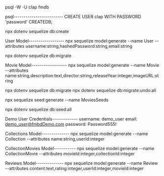 psql -W -U clap fmdb

psql-------------------------
CREATE USER clap WITH PASSWORD 'password' CREATEDB;

npx dotenv sequelize db:create

User Model------------------
npx sequelize model:generate --name User --attributes username:string,hashedPassword:string,email:string

npx dotenv sequelize db:migrate

Movie Model------------------
npx sequelize model:generate --name Movie --attributes name:string,description:text,director:string,releaseYear:integer,imageURL:string

npx dotenv sequelize db:migrate
npx dotenv sequelize db:migrate:undo:all


npx sequelize seed:generate --name MoviesSeeds

npx dotenv sequelize db:seed:all

Demo User Credentials-------------
username: demo_user
email: demo_user@fmbdDemo.com
password: Password555!


Collections Model--------------
npx sequelize model:generate --name Collection --attributes name:string,userId:integer

CollectionMovies Model-----------
npx sequelize model:generate --name CollectionMovie --attributes movieId:integer,collectionId:integer

Reviews Model--------------
npx sequelize model:generate --name Review --attributes content:text,rating:integer,userId:integer,movieId:integer
